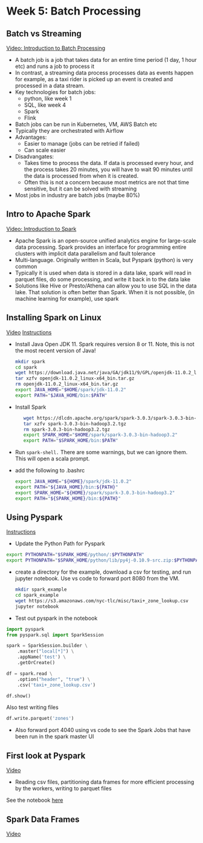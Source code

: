 # Week 5: Batch Processing

## Batch vs Streaming

[Video: Introduction to Batch Processing](https://www.youtube.com/watch?v=dcHe5Fl3MF8&list=PL3MmuxUbc_hJed7dXYoJw8DoCuVHhGEQb)

* A batch job is a job that takes data for an entire time period (1 day, 1 hour etc) and runs a job to process it
* In contrast, a streaming data process processes data as events happen for example, as a taxi rider is picked up an event is created and processed in a data stream.
* Key technologies for batch jobs:
  * python, like week 1
  * SQL, like week 4
  * Spark
  * Flink
* Batch jobs can be run in Kubernetes, VM, AWS Batch etc
* Typically they are orchestrated with Airflow
* Advantages:
  * Easier to manage (jobs can be retried if failed)
  * Can scale easier
* Disadvangates:
  * Takes time to process the data. If data is processed every hour, and the process takes 20 minutes, you will have to wait 90 minutes until the data is processed from when it is created.
  * Often this is not a concern because most metrics are not that time sensitive, but it can be solved with streaming
* Most jobs in industry are batch jobs (maybe 80%)

## Intro to Apache Spark

[Video: Introduction to Spark](https://www.youtube.com/watch?v=dcHe5Fl3MF8&list=PL3MmuxUbc_hJed7dXYoJw8DoCuVHhGEQb)

* Apache Spark is an open-source unified analytics engine for large-scale data processing. Spark provides an interface for programming entire clusters with implicit data parallelism and fault tolerance
* Multi-language. Originally written in Scala, but Pyspark (python) is very common 
* Typically it is used when data is stored in a data lake, spark will read in parquet files, do some processing, and write it back in to the data lake
* Solutions like Hive or Presto/Athena can allow you to use SQL in the data lake. That solution is often better than Spark. When it is not possible, (in machine learning for example), use spark

## Installing Spark on Linux
[Video](https://www.youtube.com/watch?v=hqUbB9c8sKg&list=PL3MmuxUbc_hJed7dXYoJw8DoCuVHhGEQb&index=49)
[Instructions](https://github.com/DataTalksClub/data-engineering-zoomcamp/blob/main/week_5_batch_processing/setup/linux.md)

* Install Java Open JDK 11. Spark requires version 8 or 11. Note, this is not the most recent version of Java!
  
  ```bash
  mkdir spark
  cd spark
  wget https://download.java.net/java/GA/jdk11/9/GPL/openjdk-11.0.2_linux-x64_bin.tar.gz
  tar xzfv openjdk-11.0.2_linux-x64_bin.tar.gz
  rm openjdk-11.0.2_linux-x64_bin.tar.gz
  export JAVA_HOME="$HOME/spark/jdk-11.0.2"
  export PATH="$JAVA_HOME/bin:$PATH"
  ```

* Install Spark

  ```bash
     wget https://dlcdn.apache.org/spark/spark-3.0.3/spark-3.0.3-bin-hadoop3.2.tgz
     tar xzfv spark-3.0.3-bin-hadoop3.2.tgz
     rm spark-3.0.3-bin-hadoop3.2.tgz
     export SPARK_HOME="$HOME/spark/spark-3.0.3-bin-hadoop3.2"
     export PATH="$SPARK_HOME/bin:$PATH"
  ```

* Run `spark-shell.`  There are some warnings, but we can ignore them. This will open a scala prompt.

* add the following to .bashrc

  ```bash
  export JAVA_HOME="${HOME}/spark/jdk-11.0.2"
  export PATH="${JAVA_HOME}/bin:${PATH}"
  export SPARK_HOME="${HOME}/spark/spark-3.0.3-bin-hadoop3.2"
  export PATH="${SPARK_HOME}/bin:${PATH}"
  ```

## Using Pyspark
[Instructions](https://github.com/DataTalksClub/data-engineering-zoomcamp/blob/main/week_5_batch_processing/setup/pyspark.md)
  * Update the Python Path for Pyspark

  ```bash
  export PYTHONPATH="$SPARK_HOME/python/:$PYTHONPATH"
  export PYTHONPATH="$SPARK_HOME/python/lib/py4j-0.10.9-src.zip:$PYTHONPATH"
  ```

* create a directory for the example, download a csv for testing, and run jupyter notebook. Use vs code to forward port 8080 from the VM.
  ```bash
  mkdir spark_example
  cd spark_example
  wget https://s3.amazonaws.com/nyc-tlc/misc/taxi+_zone_lookup.csv
  jupyter notebook
  ```

* Test out pyspark in the notebook

```python
import pyspark
from pyspark.sql import SparkSession

spark = SparkSession.builder \
    .master("local[*]") \
    .appName('test') \
    .getOrCreate()

df = spark.read \
    .option("header", "true") \
    .csv('taxi+_zone_lookup.csv')

df.show()
```

Also test writing files

```python
df.write.parquet('zones')
```

* Also forward port 4040 using vs code to see the Spark Jobs that have been run in the spark master UI

## First look at Pyspark
[Video](https://www.youtube.com/watch?v=r_Sf6fCB40c&list=PL3MmuxUbc_hJed7dXYoJw8DoCuVHhGEQb&index=50)

* Reading csv files, partitioning data frames for more efficient processing by the workers, writing to parquet files

See the notebook [here](code/pyspark_firstlook.ipynb)

## Spark Data Frames
[Video](https://www.youtube.com/watch?v=ti3aC1m3rE8&list=PL3MmuxUbc_hJed7dXYoJw8DoCuVHhGEQb&index=51)

